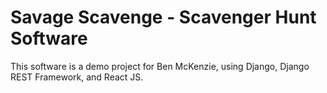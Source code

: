 # Savage Scavenge - Scavenger Hunt Software

This software is a demo project for Ben McKenzie, using Django, Django REST Framework, and React JS. 
